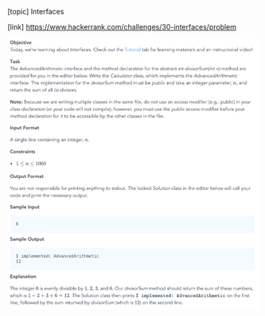 [topic]
Interfaces

[link]
https://www.hackerrank.com/challenges/30-interfaces/problem



![Alt text](../../../../../../resources/thirty.days.of.code/question-19.png?raw=true "Title")